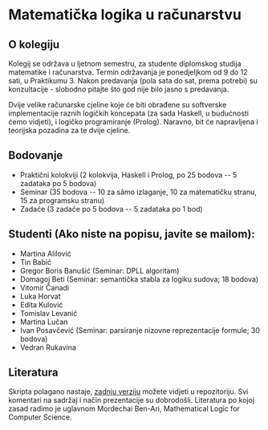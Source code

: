 # Matematička logika u računarstvu

## O kolegiju

Kolegij se održava u ljetnom semestru, za studente diplomskog studija matematike i računarstva.
Termin održavanja je ponedjeljkom od 9 do 12 sati, u Praktikumu 3.
Nakon predavanja (pola sata do sat, prema potrebi) su konzultacije - slobodno pitajte što god nije bilo jasno s predavanja.

Dvije velike računarske cjeline koje će biti obrađene su softverske implementacije raznih logičkih koncepata
(za sada Haskell, u budućnosti ćemo vidjeti), i logičko programiranje (Prolog).
Naravno, bit će napravljena i teorijska pozadina za te dvije cjeline.

## Bodovanje

* Praktični kolokviji (2 kolokvija, Haskell i Prolog, po 25 bodova -- 5 zadataka po 5 bodova)
* Seminar (35 bodova -- 10 za sâmo izlaganje, 10 za matematičku stranu, 15 za programsku stranu)
* Zadaće (3 zadaće po 5 bodova -- 5 zadataka po 1 bod)

## Studenti (Ako niste na popisu, javite se mailom):

* Martina Alilović
* Tin Babić
* Gregor Boris Banušić (Seminar: DPLL algoritam)
* Domagoj Beti (Seminar: semantička stabla za logiku sudova; 18 bodova)
* Vitomir Čanadi
* Luka Horvat
* Edita Kulović
* Tomislav Levanić
* Martina Lučan
* Ivan Posavčević (Seminar: parsiranje nizovne reprezentacije formule; 30 bodova)
* Vedran Rukavina

## Literatura

Skripta polagano nastaje, [zadnju verziju](https://github.com/vedgar/mlr/blob/master/Skripta/main.pdf) možete vidjeti u repozitoriju. Svi komentari na sadržaj i način prezentacije su dobrodošli. Literatura po kojoj zasad radimo je uglavnom Mordechai Ben-Ari, Mathematical Logic for Computer Science.

